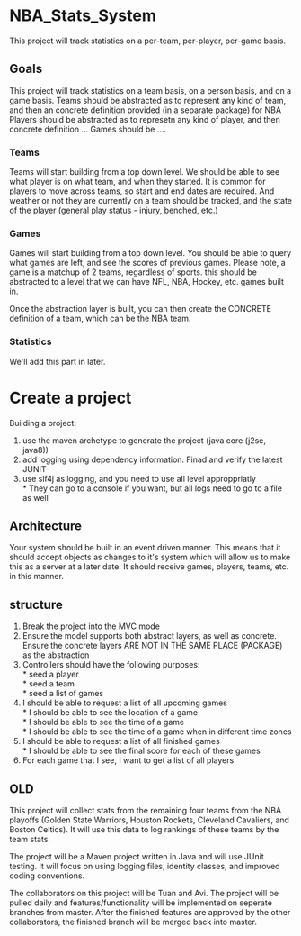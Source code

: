 # NBA_Stats_System
This project will track statistics on a per-team, per-player, per-game basis.


## Goals
This project will track statistics on a team basis, on a person basis, and on a game basis.
Teams should be abstracted as to represent any kind of team, and then an concrete definition provided (in a separate package) for NBA
Players should be abstracted as to represetn any kind of player, and then concrete definition ...
Games should be ....



### Teams
Teams will start building from a top down level. We should be able to see what player is on what team, and when they started. It is common for players to move across teams, so start and end dates are required. And weather or not they are currently on a team should be tracked, and the state of the player (general play status - injury, benched, etc.)
<br/>


### Games
Games will start building from a top down level. You should be able to query what games are left, and see the scores of previous games. Please note, a game is a matchup of 2 teams, regardless of sports. this should be abstracted to a level that we can have NFL, NBA, Hockey, etc. games built in. 

Once the abstraction layer is built, you can then create the CONCRETE definition of a team, which can be the NBA team.


### Statistics
We'll add this part in later.

# Create a project
Building a project:
1. use the maven archetype to generate the project (java core (j2se, java8))
2. add logging using dependency information. Finad and verify the latest JUNIT
3. use slf4j as logging, and you need to use all level approppriatly
<br/>* They can go to a console if you want, but all logs need to go to a file as well

## Architecture
Your system should be built in an event driven manner. This means that it should accept objects as changes to it's system which will allow us to make this as a server at a later date. It should receive games, players, teams, etc. in this manner.


## structure
1. Break the project into the MVC mode
2. Ensure the model supports both abstract layers, as well as concrete. Ensure the concrete layers ARE NOT IN THE SAME PLACE (PACKAGE) as the abstraction
3. Controllers should have the following purposes:
<br/>* seed a player
<br/>* seed a team
<br/>* seed a list of games
4. I should be able to request a list of all upcoming games
<br/>* I should be able to see the location of a game
<br/>* I should be able to see the time of a game
<br/>* I should be able to see the time of a game when in different time zones
5. I should be able to request a list of all finished games
<br/>* I should be able to see the final score for each of these games 
6. For each game that I see, I want to get a list of all players



## OLD
This project will collect stats from the remaining four teams from the NBA playoffs (Golden State Warriors, Houston Rockets, Cleveland Cavaliers, and Boston Celtics). It will use this data to log rankings of these teams by the team stats. 

The project will be a Maven project written in Java and will use JUnit testing. It will focus on using logging files, identity classes, and improved coding conventions. 

The collaborators on this project will be Tuan and Avi. The project will be pulled daily and features/functionality will be implemented on seperate branches from master. After the finished features are approved by the other collaborators, the finished branch will be merged back into master.
